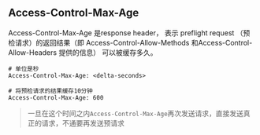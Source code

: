
## Access-Control-Max-Age
Access-Control-Max-Age 是response header， 表示 preflight request  （预检请求）的返回结果（即 Access-Control-Allow-Methods 和Access-Control-Allow-Headers 提供的信息） 可以被缓存多久。
```shell
# 单位是秒
Access-Control-Max-Age: <delta-seconds>

# 将预检请求的结果缓存10分钟
Access-Control-Max-Age: 600 
```
> 一旦在这个时间之内`Access-Control-Max-Age`再次发送请求，直接发送真正的请求，不通要再发送预请求